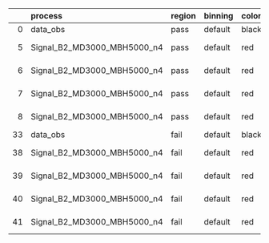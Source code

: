 |    | process                     | region   | binning   | color   | process_type   |   scale | variation   | source_filename                                                      | source_histname    | alias                       | title     |   combine_idx |     lnN |   shapes | syst_type   | direction   | variation_alias   |
|---:|:----------------------------|:---------|:----------|:--------|:---------------|--------:|:------------|:---------------------------------------------------------------------|:-------------------|:----------------------------|:----------|--------------:|--------:|---------:|:------------|:------------|:------------------|
|  0 | data_obs                    | pass     | default   | black   | DATA           |       1 | nominal     | ./histograms_for_2DAlphabet_v18//BH_Data.root                        | hpass              | Data                        | Data      |           nan | nan     |      nan | nan         | nan         | nan               |
|  5 | Signal_B2_MD3000_MBH5000_n4 | pass     | default   | red     | SIGNAL         |       1 | lumi        | ./histograms_for_2DAlphabet_v18//BH_Signal_B2_MD3000_MBH5000_n4.root | hpass              | Signal_B2_MD3000_MBH5000_n4 | BH signal |           nan |   1.016 |      nan | lnN         | nan         | nan               |
|  6 | Signal_B2_MD3000_MBH5000_n4 | pass     | default   | red     | SIGNAL         |       1 | SVM         | ./histograms_for_2DAlphabet_v18//BH_Signal_B2_MD3000_MBH5000_n4.root | hpass_SVMsyst_up   | Signal_B2_MD3000_MBH5000_n4 | BH signal |           nan | nan     |        1 | shapes      | Up          | SVMsyst           |
|  7 | Signal_B2_MD3000_MBH5000_n4 | pass     | default   | red     | SIGNAL         |       1 | SVM         | ./histograms_for_2DAlphabet_v18//BH_Signal_B2_MD3000_MBH5000_n4.root | hpass_SVMsyst_down | Signal_B2_MD3000_MBH5000_n4 | BH signal |           nan | nan     |        1 | shapes      | Down        | SVMsyst           |
|  8 | Signal_B2_MD3000_MBH5000_n4 | pass     | default   | red     | SIGNAL         |       1 | nominal     | ./histograms_for_2DAlphabet_v18//BH_Signal_B2_MD3000_MBH5000_n4.root | hpass              | Signal_B2_MD3000_MBH5000_n4 | BH signal |           nan | nan     |      nan | nan         | nan         | nan               |
| 33 | data_obs                    | fail     | default   | black   | DATA           |       1 | nominal     | ./histograms_for_2DAlphabet_v18//BH_Data.root                        | hfail              | Data                        | Data      |           nan | nan     |      nan | nan         | nan         | nan               |
| 38 | Signal_B2_MD3000_MBH5000_n4 | fail     | default   | red     | SIGNAL         |       1 | lumi        | ./histograms_for_2DAlphabet_v18//BH_Signal_B2_MD3000_MBH5000_n4.root | hfail              | Signal_B2_MD3000_MBH5000_n4 | BH signal |           nan |   1.016 |      nan | lnN         | nan         | nan               |
| 39 | Signal_B2_MD3000_MBH5000_n4 | fail     | default   | red     | SIGNAL         |       1 | SVM         | ./histograms_for_2DAlphabet_v18//BH_Signal_B2_MD3000_MBH5000_n4.root | hfail_SVMsyst_up   | Signal_B2_MD3000_MBH5000_n4 | BH signal |           nan | nan     |        1 | shapes      | Up          | SVMsyst           |
| 40 | Signal_B2_MD3000_MBH5000_n4 | fail     | default   | red     | SIGNAL         |       1 | SVM         | ./histograms_for_2DAlphabet_v18//BH_Signal_B2_MD3000_MBH5000_n4.root | hfail_SVMsyst_down | Signal_B2_MD3000_MBH5000_n4 | BH signal |           nan | nan     |        1 | shapes      | Down        | SVMsyst           |
| 41 | Signal_B2_MD3000_MBH5000_n4 | fail     | default   | red     | SIGNAL         |       1 | nominal     | ./histograms_for_2DAlphabet_v18//BH_Signal_B2_MD3000_MBH5000_n4.root | hfail              | Signal_B2_MD3000_MBH5000_n4 | BH signal |           nan | nan     |      nan | nan         | nan         | nan               |